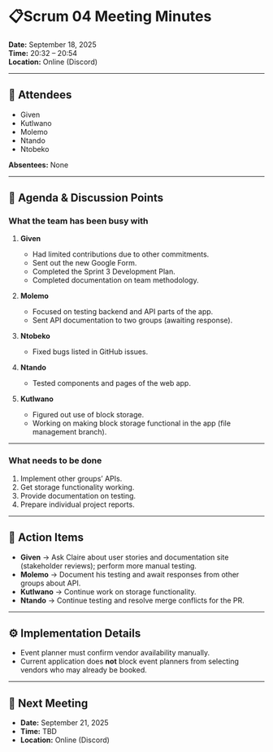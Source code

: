 # 📋Scrum 04 Meeting Minutes

**Date:** September 18, 2025  
**Time:** 20:32 – 20:54  
**Location:** Online (Discord)  

---

## 👥 Attendees
- Given  
- Kutlwano  
- Molemo  
- Ntando  
- Ntobeko  

**Absentees:** None  

---

## 📝 Agenda & Discussion Points

### What the team has been busy with
1. **Given**  
   - Had limited contributions due to other commitments.  
   - Sent out the new Google Form.  
   - Completed the Sprint 3 Development Plan.  
   - Completed documentation on team methodology.  

2. **Molemo**  
   - Focused on testing backend and API parts of the app.  
   - Sent API documentation to two groups (awaiting response).  

3. **Ntobeko**  
   - Fixed bugs listed in GitHub issues.  

4. **Ntando**  
   - Tested components and pages of the web app.  

5. **Kutlwano**  
   - Figured out use of block storage.  
   - Working on making block storage functional in the app (file management branch).  

---

### What needs to be done
1. Implement other groups’ APIs.  
2. Get storage functionality working.  
3. Provide documentation on testing.  
4. Prepare individual project reports.  

---

## 👤 Action Items
- **Given** → Ask Claire about user stories and documentation site (stakeholder reviews); perform more manual testing.  
- **Molemo** → Document his testing and await responses from other groups about API.  
- **Kutlwano** → Continue work on storage functionality.  
- **Ntando** → Continue testing and resolve merge conflicts for the PR.  

---

## ⚙️ Implementation Details
- Event planner must confirm vendor availability manually.  
- Current application does **not** block event planners from selecting vendors who may already be booked.  

---

## 📅 Next Meeting
- **Date:** September 21, 2025  
- **Time:** TBD  
- **Location:** Online (Discord)  
